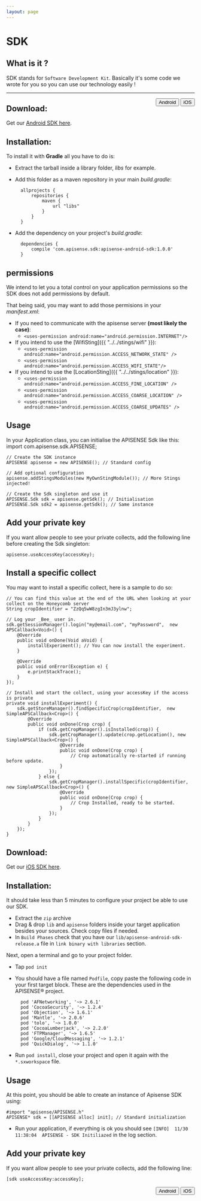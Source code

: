 ```yaml
---
layout: page
---
```


<script type="text/javascript" src="../../../../scripts/get.js"></script>

# SDK

## What is it ?

SDK stands for `Software Development Kit`. Basically it's some code we wrote for you so you can use our technology easily !

<hr/>

<div style="float:right">
<button onClick="displayAndroid()" type="button" class="btn btn-primary navbar-btn" id="android-btn">Android</button>
<button onClick="displayIOS()" type="button" class="btn btn-default navbar-btn" id="ios-btn">iOS</button>
</div>

<div id="show-android" markdown="1">

## Download: 

Get our [Android SDK here](../../get/apisense-android-sdk.tgz).

## Installation:

To install it with __Gradle__ all you have to do is:

- Extract the tarball inside a library folder, _libs_ for example.
- Add this folder as a maven repository in your main _build.gradle_:

        allprojects {
            repositories {
                maven {
                    url "libs"
                }
            }
        }

- Add the dependency on your project's _build.gradle_:

        dependencies {
            compile 'com.apisense.sdk:apisense-android-sdk:1.0.0'
        }

## permissions

We intend to let you a total control on your application permissions so the SDK does not add permissions by default.

That being said, you may want to add those permisions in your _manifest.xml_:

- If you need to communicate with the apisense server __(most likely the case)__:
    - `<uses-permission android:name="android.permission.INTERNET"/>`
-  If you intend to use the [WifiSting]({{ "../../stings/wifi" }}):
    - `<uses-permission android:name="android.permission.ACCESS_NETWORK_STATE" />`
    - `<uses-permission android:name="android.permission.ACCESS_WIFI_STATE"/>`
- If you intend to use the [LocationSting]({{ "../../stings/location" }}):
    - `<uses-permission android:name="android.permission.ACCESS_FINE_LOCATION" />`
    - `<uses-permission android:name="android.permission.ACCESS_COARSE_LOCATION" />`
    - `<uses-permission android:name="android.permission.ACCESS_COARSE_UPDATES" />`


## Usage

In your Application class, you can initialise the APISENSE Sdk like this:
    import com.apisense.sdk.APISENSE;

    // Create the SDK instance
    APISENSE apisense = new APISENSE(); // Standard config

    // Add optional configuration
    apisense.addStingsModules(new MyOwnStingModule()); // More Stings injected!

    // Create the Sdk singleton and use it
    APISENSE.Sdk sdk = apisense.getSdk(); // Initialisation
    APISENSE.Sdk sdk2 = apisense.getSdk(); // Same instance
    
## Add your private key

If you want allow people to see your private collects, add the following line before creating the Sdk singleton:

    apisense.useAccessKey(accessKey);

## Install a specific collect

You may want to install a specific collect, here is a sample to do so:

    // You can find this value at the end of the URL when looking at your collect on the Honeycomb server
    String cropIdentifier = "ZzQq5wW8zgIn3mJ3ylnw";

    // Log your _Bee_ user in.
    sdk.getSessionManager().login("my@email.com", "myPassword",  new APSCallback<Void>() {
        @Override
        public void onDone(Void aVoid) {
            installExperiment(); // You can now install the experiment.
        }

        @Override
        public void onError(Exception e) {
            e.printStackTrace();
        }
    });

    // Install and start the collect, using your accessKey if the access is private
    private void installExperiment() {
        sdk.getStoreManager().findSpecificCrop(cropIdentifier,  new SimpleAPSCallback<Crop>() {
            @Override
            public void onDone(Crop crop) {
                if (sdk.getCropManager().isInstalled(crop)) {
                    sdk.getCropManager().update(crop.getLocation(), new SimpleAPSCallback<Crop>() {
                        @Override
                        public void onDone(Crop crop) {
                            // Crop automatically re-started if running before update.
                        }
                    });
                } else {
                    sdk.getCropManager().installSpecific(cropIdentifier,  new SimpleAPSCallback<Crop>() {
                        @Override
                        public void onDone(Crop crop) {
                            // Crop Installed, ready to be started.
                        }
                    });
                }
            }
        });
    }

</div>

<div id="show-ios" markdown="1"> 

## Download: 

Get our [iOS SDK here](../../get/apisense-ios-sdk-release.zip).

## Installation:

It should take less than 5 minutes to configure your project be able to use our SDK.

- Extract the `zip` archive
- Drag &amp; drop `lib` and `apisense` folders inside your target application besides your sources. Check copy files if needed.
- In `Build Phases` check that you have our `lib/apisense-android-sdk-release.a` file in `link binary with libraries` section.

Next, open a terminal and go to your project folder.

- Tap `pod init`
- You should have a file named `Podfile`, copy paste the following code in your first target block. These are the dependencies used in the APISENSE® project.

        pod 'AFNetworking', '~> 2.6.1'
        pod 'CocoaSecurity', '~> 1.2.4'
        pod 'Objection', '~> 1.6.1'
        pod 'Mantle', '~> 2.0.6'
        pod 'tolo', '~> 1.0.0'
        pod 'CocoaLumberjack', '~> 2.2.0'
        pod 'FTPManager', '~> 1.6.5'
        pod 'Google/CloudMessaging', '~> 1.2.1'
        pod 'QuickDialog', '~> 1.1.0'

- Run `pod install`, close your project and open it again with the `*.sxworkspace` file.

## Usage

At this point, you should be able to create an instance of Apisense SDK using:

	#import "apisense/APISENSE.h"
	APISENSE* sdk = [[APISENSE alloc] init]; // Standard initialization

- Run your application, if everything is ok you should see `[INFO]  11/30 11:38:04  APISENSE - SDK Initiliazed` in the log section.

## Add your private key

If you want allow people to see your private collects, add the following line:

    [sdk useAccessKey:accessKey];

</div>

<div style="float:right">
<button onClick="displayAndroid()" type="button" class="btn btn-primary navbar-btn" id="android-btn">Android</button>
<button onClick="displayIOS()" type="button" class="btn btn-default navbar-btn" id="ios-btn">iOS</button>
</div>
